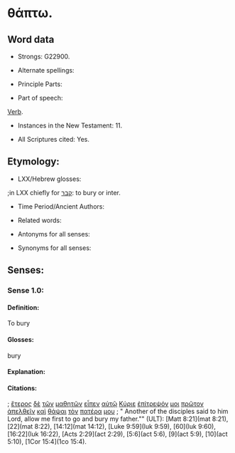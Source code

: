 # θάπτω.

<!-- Status: S2=NeedsFinalCheck -->
<!-- Lexica used for edits:  BDAG, FFM, LN, A-S -->

## Word data

* Strongs: G22900.


* Alternate spellings:

* Principle Parts: 

* Part of speech: 

[Verb](http://ugg.readthedocs.io/en/latest/verb.html). 

* Instances in the New Testament: 11.

* All Scriptures cited: Yes.

## Etymology: 

* LXX/Hebrew glosses: 

;in LXX chiefly for [קבר](//en-uhal/H6912): to bury or inter.  

* Time Period/Ancient Authors: 

* Related words: 

* Antonyms for all senses:

* Synonyms for all senses: 

## Senses:

### Sense 1.0: 

#### Definition: 

To bury

#### Glosses: 

bury

#### Explanation: 

#### Citations: 

; [ἕτερος](../G20870/01.md) [δὲ](../G11610/01.md) [τῶν](../G35880/01.md) [μαθητῶν](../G31010/01.md) [εἶπεν](../G30040/01.md) [αὐτῷ](../G08460/01.md) [Κύριε](../G29620/01.md) [ἐπίτρεψόν](../G20100/01.md) [μοι](../G14730/01.md) [πρῶτον](../G99999/01.md) [ἀπελθεῖν](../G05650/01.md) [καὶ](../G25320/01.md) [θάψαι](../G22900/01.md) [τὸν](../G35880/01.md) [πατέρα](../G39620/01.md) [μου](../G14730/01.md)
; " Another of the disciples said to him Lord, allow me first to go and bury my father."" (ULT): 
[Matt 8:21](mat 8:21), [22](mat 8:22), [14:12](mat 14:12), [Luke 9:59](luk 9:59), [60](luk 9:60), [16:22](luk 16:22), [Acts 2:29](act 2:29), [5:6](act 5:6), [9](act 5:9), [10](act 5:10), [1Cor 15:4](1co 15:4).

